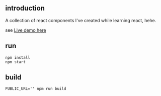 ## introduction
A collection of react components I've created while learning react, hehe.

see [Live demo here](https://dorren.github.io/react-components/)
## run
```
npm install
npm start
```

## build
```
PUBLIC_URL='' npm run build
```
